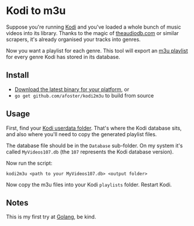 # Kodi to m3u

Suppose you're running [Kodi](https://kodi.tv/) and you've loaded a whole bunch of music videos into its library. Thanks to the magic of [theaudiodb.com](http://www.theaudiodb.com/) or similar scrapers, it's already organised your tracks into genres.

Now you want a playlist for each genre. This tool will export an [m3u playlist](https://en.wikipedia.org/wiki/M3U) for every genre Kodi has stored in its database.

## Install

* [Download the latest binary for your platform](https://github.com/afoster/kodi2m3u/releases/latest), or
* `go get github.com/afoster/kodi2m3u` to build from source

## Usage

First, find your [Kodi userdata folder](http://kodi.wiki/view/Userdata). That's where the Kodi database sits, and also where you'll need to copy the generated playlist files.

The database file should be in the `Database` sub-folder. On my system it's called `MyVideos107.db` (the `107` represents the Kodi database version).

Now run the script:

`kodi2m3u <path to your MyVideos107.db> <output folder>`

Now copy the m3u files into your Kodi `playlists` folder. Restart Kodi.

## Notes

This is my first try at [Golang](https://golang.org/), be kind.
